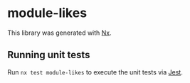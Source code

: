 # module-likes

This library was generated with [Nx](https://nx.dev).

## Running unit tests

Run `nx test module-likes` to execute the unit tests via [Jest](https://jestjs.io).
